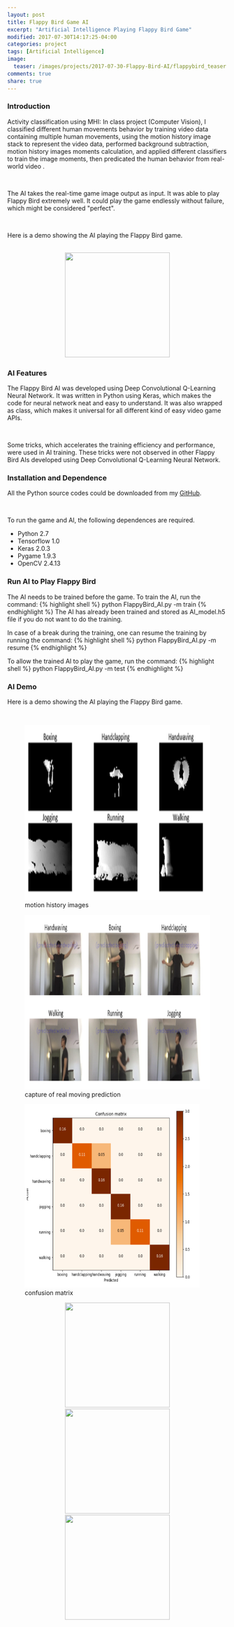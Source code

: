 ```yaml
---
layout: post
title: Flappy Bird Game AI
excerpt: "Artificial Intelligence Playing Flappy Bird Game"
modified: 2017-07-30T14:17:25-04:00
categories: project
tags: [Artificial Intelligence]
image:
  teaser: /images/projects/2017-07-30-Flappy-Bird-AI/flappybird_teaser.png
comments: true
share: true
---
```


### Introduction

Activity classification using MHI: In class project (Computer Vision), I classified different human movements behavior by training video data containing multiple human movements, 
using the motion history image stack to represent the video data, performed background subtraction, motion history images moments calculation, 
and applied different classifiers to train the image moments, then predicated the human behavior from real-world video . 

<br />

The AI takes the real-time game image output as input. It was able to play Flappy Bird extremely well. It could play the game endlessly without failure, which might be considered "perfect".

<br />

Here is a demo showing the AI playing the Flappy Bird game.

<br />

<center><img width="240" height="240" src="{{ site.url }}/images/projects/2017-07-30-Flappy-Bird-AI/Flappy_Bird_gameplay.png"/></center>

### AI Features

The Flappy Bird AI was developed using Deep Convolutional Q-Learning Neural Network. It was written in Python using Keras, which makes the code for neural network neat and easy to understand. It was also wrapped as class, which makes it universal for all different kind of easy video game APIs.

<br />

Some tricks, which accelerates the training efficiency and performance, were used in AI training. These tricks were not observed in other Flappy Bird AIs developed using Deep Convolutional Q-Learning Neural Network.

### Installation and Dependence

All the Python source codes could be downloaded from my [GitHub](https://github.com/leimao/Flappy_Bird_AI).

<br />

To run the game and AI, the following dependences are required.
* Python 2.7
* Tensorflow 1.0
* Keras 2.0.3
* Pygame 1.9.3
* OpenCV 2.4.13

### Run AI to Play Flappy Bird

The AI needs to be trained before the game. To train the AI, run the command: 
{% highlight shell %}
python FlappyBird_AI.py -m train
{% endhighlight %}
The AI has already been trained and stored as AI_model.h5 file if you do not want to do the training.

In case of a break during the training, one can resume the training by running the command:
{% highlight shell %}
python FlappyBird_AI.py -m resume
{% endhighlight %}

To allow the trained AI to play the game, run the command:
{% highlight shell %}
python FlappyBird_AI.py -m test
{% endhighlight %}

### AI Demo

Here is a demo showing the AI playing the Flappy Bird game.

<br />


<figure>
  <img src="/images/projects/mhi/mhi.png" width="700" height="400">  
  <figcaption> motion history images</figcaption>
</figure>
<figure>
  <img src="/images/projects/mhi/pred.png" width="700" height="400">  
  <figcaption> capture of real moving prediction </figcaption>
</figure>
<figure>
  <img src="/images/projects/mhi/cm.png" width="400" height="420">  
  <figcaption> confusion matrix </figcaption>
</figure>

<center><img width="240" height="240" src="{{ site.url }}/images/projects/mhi/mhi.png"/></center>

<center><img width="240" height="240" src="{{ site.url }}/images/projects/2017-07-30-Flappy-Bird-AI/flappy_bird_AI.gif"/></center>

<center><img width="240" height="240" src="{{ site.url }}/images/projects/2017-07-30-Flappy-Bird-AI/flappy_bird_AI.gif"/></center>

